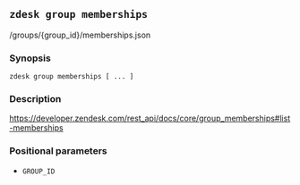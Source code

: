 ## `zdesk group memberships`

/groups/{group_id}/memberships.json

### Synopsis

    zdesk group memberships [ ... ]

### Description

https://developer.zendesk.com/rest_api/docs/core/group_memberships#list-memberships

### Positional parameters

* `GROUP_ID`

